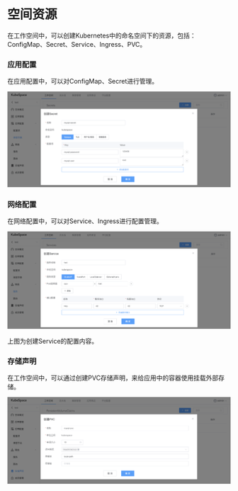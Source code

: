# 空间资源

在工作空间中，可以创建Kubernetes中的命名空间下的资源，包括：ConfigMap、Secret、Service、Ingress、PVC。

### 应用配置

在应用配置中，可以对ConfigMap、Secret进行管理。

![image-20220503172737628](images/config-create.png)

### 网络配置

在网络配置中，可以对Service、Ingress进行配置管理。

![image-20220503173044031](images/service-create.png)

上图为创建Service的配置内容。

### 存储声明

在工作空间中，可以通过创建PVC存储声明，来给应用中的容器使用挂载外部存储。

![image-20220503173357503](images/pvc-create.png)